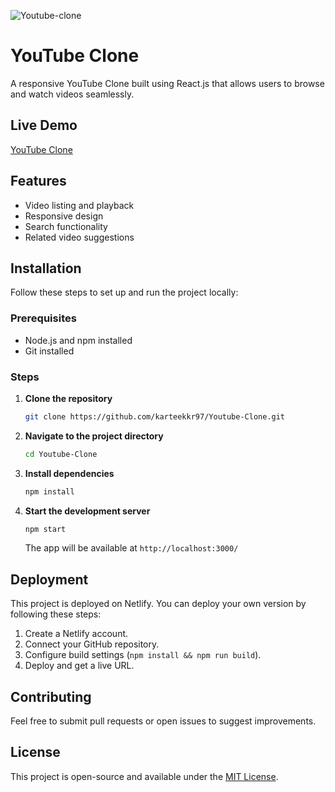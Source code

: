 ![Youtube-clone](https://github.com/user-attachments/assets/627b671e-e989-4770-9a34-7a6d7ec05adc)


# YouTube Clone

A responsive YouTube Clone built using React.js that allows users to browse and watch videos seamlessly.

## Live Demo
[YouTube Clone](https://cloned-youtube-app.netlify.app/)

## Features
- Video listing and playback
- Responsive design
- Search functionality
- Related video suggestions

## Installation
Follow these steps to set up and run the project locally:

### Prerequisites
- Node.js and npm installed
- Git installed

### Steps
1. **Clone the repository**
   ```sh
   git clone https://github.com/karteekkr97/Youtube-Clone.git
   ```

2. **Navigate to the project directory**
   ```sh
   cd Youtube-Clone
   ```

3. **Install dependencies**
   ```sh
   npm install
   ```

4. **Start the development server**
   ```sh
   npm start
   ```
   The app will be available at `http://localhost:3000/`

## Deployment
This project is deployed on Netlify. You can deploy your own version by following these steps:
1. Create a Netlify account.
2. Connect your GitHub repository.
3. Configure build settings (`npm install && npm run build`).
4. Deploy and get a live URL.

## Contributing
Feel free to submit pull requests or open issues to suggest improvements.

## License
This project is open-source and available under the [MIT License](LICENSE).
